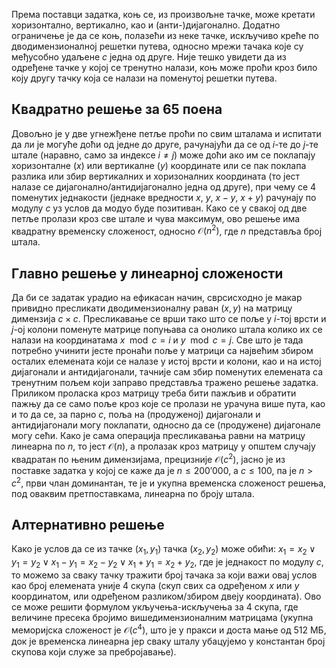 ﻿Према поставци задатка, коњ се, из произвољне тачке, може кретати хоризонтално, вертикално, као и (анти-)дијагонално. Додатно ограничење је да се коњ, полазећи из неке тачке, искључиво креће по дводимензионалној решетки путева, односно мрежи тачака које су међусобно удаљене $с$ једна од друге. Није тешко увидети да из одређене тачке у којој се тренутно налази, коњ може проћи кроз било коју другу тачку која се налази на поменутој решетки путева.

## Квадратно решење за 65 поена

Довољно је у две угнежђене петље проћи по свим шталама и испитати да ли је могуће доћи од једне до друге, рачунајући да се од $i$-те до $j$-те штале (наравно, само за индексе $i \neq j$) може доћи ако им се поклапају хоризонталне ($x$) или вертикалне ($y$) координате или се пак поклапа разлика или збир вертикалних и хоризоналних координата (то јест налазе се дијагонално/антидијагонално једна од друге), при чему се 4 поменутих једнакости (једнаке вредности $x$, $y$, $x-y$, $x+y$) рачунају по модулу $c$ уз услов да модуо буде позитиван. Како се у свакој од две петље пролази кроз све штале и чува максимум, ово решење има квадратну временску сложеност, односно $\mathcal{O}(n^2)$, где $n$ представља број штала.

## Главно решење у линеарној сложености

Да би се задатак урадио на ефикасан начин, сврсисходно је макар привидно пресликати дводимензионалну раван $(x, y)$ на матрицу димензија $c \times с$. Пресликавање се врши тако што се поље у $i$-тој врсти и $j$-ој колони поменуте матрице попуњава са онолико штала колико их се налази на координатама $x \mod c = i$ и $y \mod c = j$. Све што је тада потребно учинити јесте пронаћи поље у матрици са највећим збиром осталих елемената који се налазе у истој врсти и колони, као и на истој дијагонали и антидијагонали, тачније сам збир поменутих елемената са тренутним пољем који заправо представља тражено решење задатка. Приликом проласка кроз матрицу треба бити пажљив и обратити пажњу да се само поље кроз које се пролази не урачуна више пута, као и то да се, за парно $c$, поља на (продуженој) дијагонали и антидијагонали могу поклапати, односно да се (продужене) дијагонале могу сећи. Како је сама операција пресликавања равни на матрицу линеарна по $n$, то јест $\mathcal{O}(n)$, а пролазак кроз матрицу у општем случају квадратан по њеним димензијама, прецизније $\mathcal{O}(c^2)$, јасно је из поставке задатка у којој се каже да је $n\leq200'000$, а $c\leq100$, па је $n>c^2$, први члан доминантан, те је и укупна временска сложеност решења, под оваквим претпоставкама, линеарна по броју штала.

## Алтернативно решење

Како је услов да се из тачке $(x_1,y_1)$ тачка $(x_2, y_2)$ може обићи: $x_1 = x_2 \lor y_1 = y_2 \lor x_1-y_1 = x_2-y_2 \lor x_1+y_1 = x_2+y_2$, где је једнакост по модулу $c$, то можемо за сваку тачку тражити број тачака за који важи овај услов као број елемената уније 4 скупа (скуп свих са одређеном $x$ или $y$ координатом, или одређеном разликом/збиром двеју координата). Ово се може решити формулом укључења-искључења за 4 скупа, где величине пресека бројимо вишедимензионалним матрицама (укупна меморијска сложеност је $\mathcal{O}(c^4)$, што је у пракси и доста мање од $512$ МБ, док је временска линеарна јер сваку шталу убацујемо у константан број скупова који служе за пребројавање).
